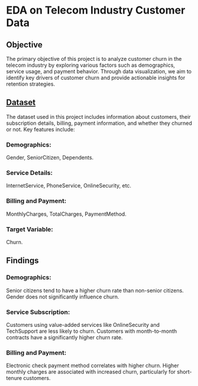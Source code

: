 # EDA on Telecom Industry Customer Data

## Objective
The primary objective of this project is to analyze customer churn in the telecom industry by exploring various factors such as demographics, service usage, and payment behavior. Through data visualization, we aim to identify key drivers of customer churn and provide actionable insights for retention strategies.

## [Dataset](https://github.com/VDhakad-Datamind/EDA-Project-On-Telecom-Industrty/blob/main/US%20Superstore%20data.xls)
The dataset used in this project includes information about customers, their subscription details, billing, payment information, and whether they churned or not. Key features include:

### Demographics:
Gender, SeniorCitizen, Dependents.

### Service Details:
InternetService, PhoneService, OnlineSecurity, etc.

### Billing and Payment: 
MonthlyCharges, TotalCharges, PaymentMethod.

### Target Variable: 
Churn.


## Findings

### Demographics:

Senior citizens tend to have a higher churn rate than non-senior citizens.
Gender does not significantly influence churn.

### Service Subscription:

Customers using value-added services like OnlineSecurity and TechSupport are less likely to churn.
Customers with month-to-month contracts have a significantly higher churn rate.

### Billing and Payment:

Electronic check payment method correlates with higher churn.
Higher monthly charges are associated with increased churn, particularly for short-tenure customers.
